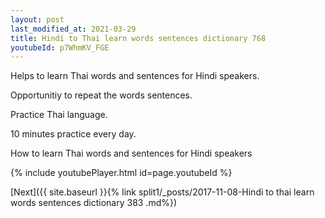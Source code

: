 ```yaml
---
layout: post
last_modified_at: 2021-03-29
title: Hindi to Thai learn words sentences dictionary 768 
youtubeId: p7WhmKV_FGE
---
```

 
 
Helps to learn Thai words and sentences for Hindi speakers.

Opportunitiy to repeat the words sentences. 

Practice Thai language. 
 
10 minutes practice every day. 
 
How to learn Thai words and sentences for Hindi speakers 
 
{% include youtubePlayer.html id=page.youtubeId %}
 
 
[Next]({{ site.baseurl }}{% link  split1/_posts/2017-11-08-Hindi to thai learn words sentences dictionary 383 .md%})
 
